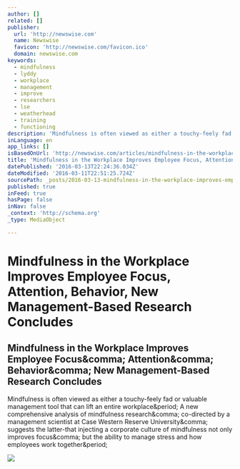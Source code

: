 ```yaml
---
author: []
related: []
publisher:
  url: 'http://newswise.com'
  name: Newswise
  favicon: 'http://newswise.com/favicon.ico'
  domain: newswise.com
keywords:
  - mindfulness
  - lyddy
  - workplace
  - management
  - improve
  - researchers
  - lse
  - weatherhead
  - training
  - functioning
description: 'Mindfulness is often viewed as either a touchy-feely fad or valuable management tool that can lift an entire workplace. A new comprehensive analysis of mindfulness research, co-directed by a management scientist at Case Western Reserve University, suggests the latter-that injecting a corporate culture of mindfulness not only improves focus, but the ability to manage stress and how employees work together.'
inLanguage: en
app_links: []
isBasedOnUrl: 'http://newswise.com/articles/mindfulness-in-the-workplace-improves-employee-focus-attention-behavior-new-management-based-research-concludes2'
title: 'Mindfulness in the Workplace Improves Employee Focus, Attention, Behavior, New Management-Based Research Concludes'
datePublished: '2016-03-13T22:24:36.034Z'
dateModified: '2016-03-11T22:51:25.724Z'
sourcePath: _posts/2016-03-13-mindfulness-in-the-workplace-improves-employee-focus-attent.md
published: true
inFeed: true
hasPage: false
inNav: false
_context: 'http://schema.org'
_type: MediaObject

---
```

# Mindfulness in the Workplace Improves Employee Focus, Attention, Behavior, New Management-Based Research Concludes

<article style=""><h1>Mindfulness in the Workplace Improves Employee Focus&amp;comma; Attention&amp;comma; Behavior&amp;comma; New Management-Based Research Concludes</h1><p>Mindfulness is often viewed as either a touchy-feely fad or valuable management tool that can lift an entire workplace&amp;period; A new comprehensive analysis of mindfulness research&amp;comma; co-directed by a management scientist at Case Western Reserve University&amp;comma; suggests the latter-that injecting a corporate culture of mindfulness not only improves focus&amp;comma; but the ability to manage stress and how employees work together&amp;period;</p><img src="http://newswise.com/legacy/image.php?image=/images/uploads/2016/03/10/Lyddy_Headshot1.jpg&amp;width=320&amp;height=240" /></article>